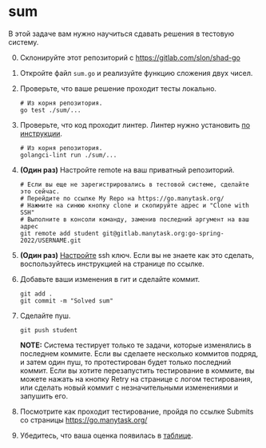 # sum

В этой задаче вам нужно научиться сдавать решения в тестовую систему.

0. Склонируйте этот репозиторий с https://gitlab.com/slon/shad-go

1. Откройте файл `sum.go` и реализуйте функцию сложения двух чисел.

2. Проверьте, что ваше решение проходит тесты локально.

   ```shell
   # Из корня репозитория.
   go test ./sum/...
   ```
   
3. Проверьте, что код проходит линтер. Линтер нужно установить [по инструкции](https://github.com/golangci/golangci-lint#binary).

   ```shell
   # Из корня репозитория.
   golangci-lint run ./sum/...
   ```

4. **(Один раз)** Настройте remote на ваш приватный репозиторий.

   ```shell
   # Если вы еще не зарегистрировались в тестовой системе, сделайте это сейчас.
   # Перейдите по ссылке My Repo на https://go.manytask.org/
   # Нажмите на синюю кнопку clone и скопируйте адрес и "Clone with SSH"
   # Выполните в консоли команду, заменив последний аргумент на ваш адрес
   git remote add student git@gitlab.manytask.org:go-spring-2022/USERNAME.git
   ```

5. **(Один раз)** [Настройте](https://gitlab.manytask.org/-/profile/keys) ssh ключ. Если вы не знаете как это сделать,
   воспользуйтесь инструкцией на странице по ссылке.
   
6. Добавьте ваши изменения в гит и сделайте коммит.

   ```shell
   git add .
   git commit -m "Solved sum"
   ```
   
7. Сделайте пуш.

   ```shell
   git push student
   ```
   
   **NOTE:** Система тестирует только те задачи, которые изменялись в последнем коммите. Если вы
   сделаете несколько коммитов подряд, и затем один пуш, то протестирован будет только последний коммит.
   Если вы хотите перезапустить тестирование в коммите, вы можете нажать на кнопку Retry на странице
   с логом тестирования, или сделать новый коммит с незначительными изменениями и запушить его.
   
8. Посмотрите как проходит тестирование, пройдя по ссылке Submits со страницы https://go.manytask.org/

9. Убедитесь, что ваша оценка появилась в [таблице](https://docs.google.com/spreadsheets/d/1rTqdHu2AJtdCeFp_iLKsKVk848Wddh2rW0nOmO6Y528).
